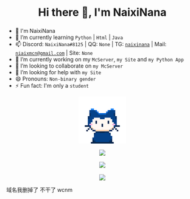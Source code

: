 <h1 align="center">Hi there 👋, I'm NaixiNana</h1>
<h3 align="center"></h3>

- 🦄 I'm NaixiNana
- 🌱 I’m currently learning `Python` | `Html` | `Java`
- 📫 Discord: `NaixiNana#8125` | QQ: `None` | TG: [`naixinana`](https://t.me/naixinana) | Mail: [`niaixmcn@gmail.com`](mailto:niaixmcn@gmail.com) | Site: `None`
- 🔭 I’m currently working on my `McServer`, `my Site` and `my Python App`
- 👯 I’m looking to collaborate on `my McServer`
- 🤔 I’m looking for help with `my Site`
- 😄 Pronouns: `Non-binary gender`
- ⚡ Fun fact: I'm only a `student`

<p align="center"><img align="center" src="/github.gif"></p>

<p align="center"><img align="center" src="https://count.getloli.com/get/@naiximcn"></p>

<p align="center"><img align="center" src="https://github-readme-stats.vercel.app/api?username=naiximcn"></p>

<p align="center"><img align="center" src="https://github-readme-stats.vercel.app/api?username=naiximcn&show_icons=true&title_color=00FFC6&text_color=F8F8FF&icon_color=fff000&bg_color=30,10111E,282A35&hide_border=true&locale=cn"></p>

域名我删掉了 不干了 wcnm

<!--
**naiximcn/naiximcn** is a ✨ _special_ ✨ repository because its `README.md` (this file) appears on your GitHub profile.

Here are some ideas to get you started:

- 🔭 I’m currently working on ...
- 🌱 I’m currently learning ...
- 👯 I’m looking to collaborate on ...
- 🤔 I’m looking for help with ...
- 💬 Ask me about ...
- 📫 How to reach me: ...
- 😄 Pronouns: ...
- ⚡ Fun fact: ...
-->
